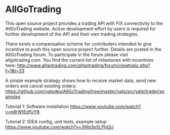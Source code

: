 AllGoTrading
============


This open source project provides a trading API with FIX connectivity to the AllGoTrading website. Active development effort by users is required for further development of the API and their own trading strategies. 

There exists a compensation scheme for contributers intended to give incentive to push this open source project further. Details are posted in the AllGoTrading forum. To participate in the forum please visit allgotrading.com. You find the current list of milestones with incentives here:
http://www.allgotrading.com/allgotrading/forum/viewtopic.php?f=1&t=33

A simple example strategy shows how to receive market data, send new orders and cancel existing orders:
https://github.com/yatsdev/AllGoTrading/tree/master/yats/src/yats/trader/examples 


Tutorial 1: Software installation
https://www.youtube.com/watch?v=p8rWtEdfUY8

Tutorial 2: IDEA config, unit tests, example setup
https://www.youtube.com/watch?v=3Wq3p5LPhQU
